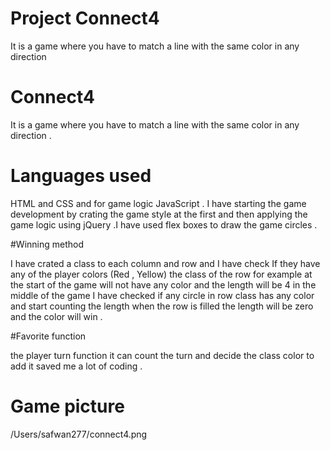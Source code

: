 # Project Connect4
 

It is a game where you have to match a line with the same color in any direction 

# Connect4

It is a game where you have to match a line with the same color in any direction .

# Languages used 
HTML and CSS and for game logic JavaScript .
I have starting the game development by crating the game style at the first and then applying the game logic using jQuery .I have used flex boxes  to draw the game circles .

#Winning method 

I have crated a class to each column and row and I have check If they have any of the player colors (Red , Yellow)
the class of the row for example at the start of the game will not have any color and the length will be 4 
in the middle of the game I have checked if any circle in row class has any color and start counting the length
when the row is filled the length will be zero and the color will win .

#Favorite function 

the player turn function it can count the turn and decide  the class color to add it saved me a lot of coding .

# Game picture 
 
 
/Users/safwan277/connect4.png
